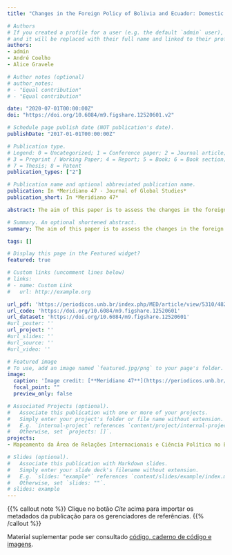 ```yaml
---
title: "Changes in the Foreign Policy of Bolivia and Ecuador: Domestic and International Conditions"

# Authors
# If you created a profile for a user (e.g. the default `admin` user), write the username (folder name) here 
# and it will be replaced with their full name and linked to their profile.
authors:
- admin
- André Coelho
- Alice Gravele

# Author notes (optional)
# author_notes:
# - "Equal contribution"
# - "Equal contribution"

date: "2020-07-01T00:00:00Z"
doi: "https://doi.org/10.6084/m9.figshare.12520601.v2"

# Schedule page publish date (NOT publication's date).
publishDate: "2017-01-01T00:00:00Z"

# Publication type.
# Legend: 0 = Uncategorized; 1 = Conference paper; 2 = Journal article;
# 3 = Preprint / Working Paper; 4 = Report; 5 = Book; 6 = Book section;
# 7 = Thesis; 8 = Patent
publication_types: ["2"]

# Publication name and optional abbreviated publication name.
publication: In *Meridiano 47 - Journal of Global Studies*
publication_short: In *Meridiano 47*

abstract: The aim of this paper is to assess the changes in the foreign policy of Bolivia and Ecuador during the administrations of Evo Morales (2006-2019) and Rafael Correa (2007-2017), taking into account the interaction between domestic and international factors in both countries.

# Summary. An optional shortened abstract.
summary: The aim of this paper is to assess the changes in the foreign policy of Bolivia and Ecuador during the administrations of Evo Morales (2006-2019) and Rafael Correa (2007-2017), taking into account the interaction between domestic and international factors in both countries.

tags: []

# Display this page in the Featured widget?
featured: true

# Custom links (uncomment lines below)
# links:
# - name: Custom Link
#   url: http://example.org

url_pdf: 'https://periodicos.unb.br/index.php/MED/article/view/5310/4828'
url_code: 'https://doi.org/10.6084/m9.figshare.12520601'
url_dataset: 'https://doi.org/10.6084/m9.figshare.12520601'
#url_poster: ''
url_project: ''
#url_slides: ''
#url_source: ''
#url_video: ''

# Featured image
# To use, add an image named `featured.jpg/png` to your page's folder. 
image:
  caption: 'Image credit: [**Meridiano 47**](https://periodicos.unb.br/index.php/MED/index)'
  focal_point: ""
  preview_only: false

# Associated Projects (optional).
#   Associate this publication with one or more of your projects.
#   Simply enter your project's folder or file name without extension.
#   E.g. `internal-project` references `content/project/internal-project/index.md`.
#   Otherwise, set `projects: []`.
projects:
- Mapeamento da Área de Relações Internacionais e Ciência Política no Brasil

# Slides (optional).
#   Associate this publication with Markdown slides.
#   Simply enter your slide deck's filename without extension.
#   E.g. `slides: "example"` references `content/slides/example/index.md`.
#   Otherwise, set `slides: ""`.
# slides: example
---
```


{{% callout note %}}
Clique no botão *Cite* acima para importar os metadados da publicação para os gerenciadores de referências.
{{% /callout %}}

Material suplementar pode ser consultado [código, caderno de código e imagens](https://doi.org/10.6084/m9.figshare.12520601).

